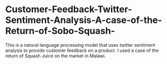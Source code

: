 # Customer-Feedback-Twitter-Sentiment-Analysis-A-case-of-the-Return-of-Sobo-Squash-
This is a natural language processing model that uses twitter sentiment analysis to provide customer feedback on a product. I used a case of the return of Squash Juice on the market in Malawi.
